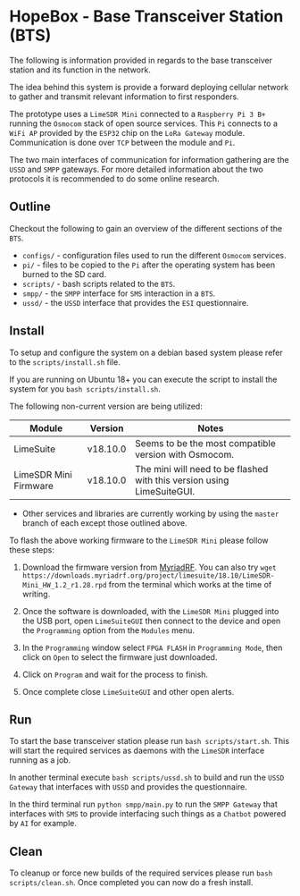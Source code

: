 # HopeBox - Base Transceiver Station (BTS)

The following is information provided in regards to the base transceiver station and its function in the network.  

The idea behind this system is provide a forward deploying cellular network to gather and transmit relevant information to first responders.

The prototype uses a `LimeSDR Mini` connected to a `Raspberry Pi 3 B+` running the `Osmocom` stack of open source services.  This `Pi` connects to a `WiFi AP` provided by the `ESP32` chip on the `LoRa Gateway` module.  Communication is done over `TCP` between the module and `Pi`.

The two main interfaces of communication for information gathering are the `USSD` and `SMPP` gateways.  For more detailed information about the two protocols it is recommended to do some online research.


## Outline

Checkout the following to gain an overview of the different sections of the `BTS`.

* `configs/` - configuration files used to run the different `Osmocom` services.
* `pi/` - files to be copied to the `Pi` after the operating system has been burned to the SD card.
* `scripts/` - bash scripts related to the `BTS`.
* `smpp/` - the `SMPP` interface for `SMS` interaction in a `BTS`.
* `ussd/` - the `USSD` interface that provides the `ESI` questionnaire.


## Install

To setup and configure the system on a debian based system please refer to the `scripts/install.sh` file.  

If you are running on Ubuntu 18+ you can execute the script to install the system for you `bash scripts/install.sh`.

The following non-current version are being utilized:

| Module | Version | Notes |
|---|---|---|
| LimeSuite | v18.10.0 | Seems to be the most compatible version with Osmocom. |
| LimeSDR Mini Firmware | v18.10.0 | The mini will need to be flashed with this version using LimeSuiteGUI. |

* Other services and libraries are currently working by using the `master` branch of each except those outlined above.

To flash the above working firmware to the `LimeSDR Mini` please follow these steps:

1. Download the firmware version from [MyriadRF](https://downloads.myriadrf.org/project/limesuite/18.10/).  You can also try `wget https://downloads.myriadrf.org/project/limesuite/18.10/LimeSDR-Mini_HW_1.2_r1.28.rpd` from the terminal which works at the time of writing.   

2. Once the software is downloaded, with the `LimeSDR Mini` plugged into the USB port, open `LimeSuiteGUI` then connect to the device and open the `Programming` option from the `Modules` menu.  

3. In the `Programming` window select `FPGA FLASH` in `Programming Mode`, then click on `Open` to select the firmware just downloaded.

4. Click on `Program` and wait for the process to finish. 

5. Once complete close `LimeSuiteGUI` and other open alerts.


## Run

To start the base transceiver station please run `bash scripts/start.sh`.  This will start the required services as daemons with the `LimeSDR` interface running as a job.

In another terminal execute `bash scripts/ussd.sh` to build and run the `USSD Gateway` that interfaces with `USSD` and provides the questionnaire.

In the third terminal run `python smpp/main.py` to run the `SMPP Gateway` that interfaces with `SMS` to provide interfacing such things as a `Chatbot` powered by `AI` for example.


## Clean

To cleanup or force new builds of the required services please run `bash scripts/clean.sh`.  Once completed you can now do a fresh install.
